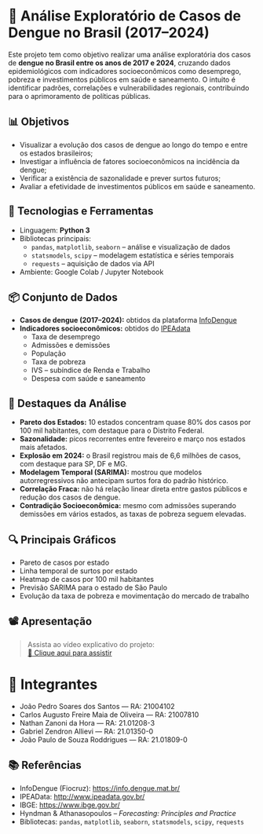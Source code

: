 # 🦟 Análise Exploratório de Casos de Dengue no Brasil (2017–2024)

Este projeto tem como objetivo realizar uma análise exploratória dos casos de **dengue no Brasil entre os anos de 2017 e 2024**, cruzando dados epidemiológicos com indicadores socioeconômicos como desemprego, pobreza e investimentos públicos em saúde e saneamento. O intuito é identificar padrões, correlações e vulnerabilidades regionais, contribuindo para o aprimoramento de políticas públicas.

## 📊 Objetivos

- Visualizar a evolução dos casos de dengue ao longo do tempo e entre os estados brasileiros;
- Investigar a influência de fatores socioeconômicos na incidência da dengue;
- Verificar a existência de sazonalidade e prever surtos futuros;
- Avaliar a efetividade de investimentos públicos em saúde e saneamento.

## 🧰 Tecnologias e Ferramentas

- Linguagem: **Python 3**
- Bibliotecas principais:
  - `pandas`, `matplotlib`, `seaborn` – análise e visualização de dados
  - `statsmodels`, `scipy` – modelagem estatística e séries temporais
  - `requests` – aquisição de dados via API
- Ambiente: Google Colab / Jupyter Notebook

## 📦 Conjunto de Dados

- **Casos de dengue (2017–2024):** obtidos da plataforma [InfoDengue](https://info.dengue.mat.br/)
- **Indicadores socioeconômicos:** obtidos do [IPEAdata](http://www.ipeadata.gov.br/)
  - Taxa de desemprego
  - Admissões e demissões
  - População
  - Taxa de pobreza
  - IVS – subíndice de Renda e Trabalho
  - Despesa com saúde e saneamento

## 📌 Destaques da Análise

- **Pareto dos Estados:** 10 estados concentram quase 80% dos casos por 100 mil habitantes, com destaque para o Distrito Federal.
- **Sazonalidade:** picos recorrentes entre fevereiro e março nos estados mais afetados.
- **Explosão em 2024:** o Brasil registrou mais de 6,6 milhões de casos, com destaque para SP, DF e MG.
- **Modelagem Temporal (SARIMA):** mostrou que modelos autorregressivos não antecipam surtos fora do padrão histórico.
- **Correlação Fraca:** não há relação linear direta entre gastos públicos e redução dos casos de dengue.
- **Contradição Socioeconômica:** mesmo com admissões superando demissões em vários estados, as taxas de pobreza seguem elevadas.

## 🔍 Principais Gráficos

- Pareto de casos por estado
- Linha temporal de surtos por estado
- Heatmap de casos por 100 mil habitantes
- Previsão SARIMA para o estado de São Paulo
- Evolução da taxa de pobreza e movimentação do mercado de trabalho

## 📽️ Apresentação

> Assista ao vídeo explicativo do projeto:  
[🔗 Clique aqui para assistir](https://youtu.be/eGhGRRXnFTk) 

# 👥 Integrantes

- João Pedro Soares dos Santos — RA: 21004102  
- Carlos Augusto Freire Maia de Oliveira — RA: 21007810  
- Nathan Zanoni da Hora — RA: 21.01208-3  
- Gabriel Zendron Allievi — RA: 21.01350-0  
- João Paulo de Souza Roddrigues — RA: 21.01809-0  

## 📚 Referências

- InfoDengue (Fiocruz): https://info.dengue.mat.br/  
- IPEAData: http://www.ipeadata.gov.br/  
- IBGE: https://www.ibge.gov.br/  
- Hyndman & Athanasopoulos – *Forecasting: Principles and Practice*  
- Bibliotecas: `pandas`, `matplotlib`, `seaborn`, `statsmodels`, `scipy`, `requests`

